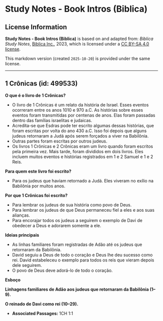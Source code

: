 # Study Notes - Book Intros (Biblica)

## License Information

**Study Notes - Book Intros (Biblica)** is based on and adapted from: _Biblica Study Notes_, [Biblica Inc.](https://www.biblica.com/), 2023, which is licensed under a [CC BY-SA 4.0 license](https://creativecommons.org/licenses/by-sa/4.0/legalcode.en).

This markdown version (created `2025-10-20`) is provided under the same license.



--------------------------------

## 1 Crônicas (id: 499533)

**O que é o livro de** **1 Crônicas?**

* O livro de 1 Crônicas é um relato da história de Israel. Esses eventos ocorreram entre os anos 1010 e 970 a.C. As histórias sobre esses eventos foram transmitidas por centenas de anos. Elas foram passadas dentro das famílias israelitas e judaicas.
* Acredita\-se que Esdras pode ter escrito algumas dessas histórias, que foram escritas por volta do ano 430 a.C. Isso foi depois que alguns judeus retornaram a Judá após serem forçados a viver na Babilônia.
* Outras partes foram escritas por outros judeus.
* Os livros 1 Crônicas e 2 Crônicas eram um livro quando foram escritos pela primeira vez. Mais tarde, foram divididos em dois livros. Eles incluem muitos eventos e histórias registrados em 1 e 2 Samuel e 1 e 2 Reis.

**Para quem este livro foi escrito?**

* Para os judeus que haviam retornado a Judá. Eles viveram no exílio na Babilônia por muitos anos.

**Por que 1 Crônicas foi escrito?**

* Para lembrar os judeus de sua história como povo de Deus.
* Para lembrar os judeus de que Deus permaneceu fiel a eles e aos suas alianças.
* Para encorajar todos os judeus a seguirem o exemplo de Davi de obedecer a Deus e adorarem somente a ele.

**Ideias principais**

* As linhas familiares foram registradas de Adão até os judeus que retornaram da Babilônia.
* David seguiu a Deus de todo o coração e Deus lhe deu sucesso como rei. David estabeleceu o exemplo para todos os reis que vieram depois dele seguirem.
* O povo de Deus deve adorá\-lo de todo o coração.

**Esboço**

**Linhagens familiares de Adão aos judeus que retornaram da Babilônia (1–9\).**

**O reinado de Davi como rei (10–29\).**

* **Associated Passages:** 1CH 1:1

